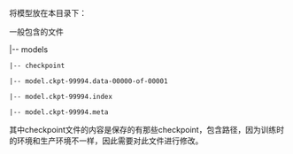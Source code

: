 将模型放在本目录下：

一般包含的文件

|-- models

	|-- checkpoint

	|-- model.ckpt-99994.data-00000-of-00001

	|-- model.ckpt-99994.index

	|-- model.ckpt-99994.meta



其中checkpoint文件的内容是保存的有那些checkpoint，包含路径，因为训练时的环境和生产环境不一样，因此需要对此文件进行修改。

